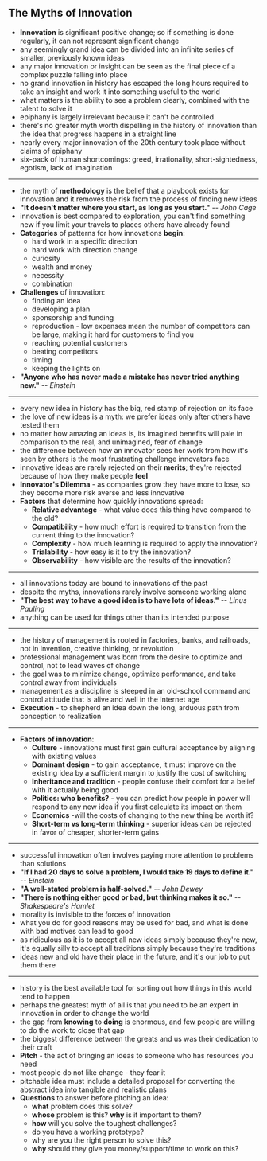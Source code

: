 ## The Myths of Innovation


- **Innovation** is significant positive change; so if something is done regularly, it can not represent significant change
- any seemingly grand idea can be divided into an infinite series of smaller, previously known ideas
- any major innovation or insight can be seen as the final piece of a complex puzzle falling into place
- no grand innovation in history has escaped the long hours required to take an insight and work it into something useful to the world
- what matters is the ability to see a problem clearly, combined with the talent to solve it
- epiphany is largely irrelevant because it can't be controlled
- there's no greater myth worth dispelling in the history of innovation than the idea that progress happens in a straight line
- nearly every major innovation of the 20th century took place without claims of epiphany
- six-pack of human shortcomings: greed, irrationality, short-sightedness, egotism, lack of imagination

*****

- the myth of **methodology** is the belief that a playbook exists for innovation and it removes the risk from the process of finding new ideas
- **"It doesn't matter where you start, as long as you start."** -- *John Cage*
- innovation is best compared to exploration, you can't find something new if you limit your travels to places others have already found
- **Categories** of patterns for how innovations **begin**:
  - hard work in a specific direction
  - hard work with direction change
  - curiosity
  - wealth and money
  - necessity
  - combination
- **Challenges** of innovation:
  - finding an idea
  - developing a plan
  - sponsorship and funding
  - reproduction - low expenses mean the number of competitors can be large, making it hard for customers to find you
  - reaching potential customers
  - beating competitors
  - timing
  - keeping the lights on
- **"Anyone who has never made a mistake has never tried anything new."** -- *Einstein*

*****

- every new idea in history has the big, red stamp of rejection on its face
- the love of new ideas is a myth: we prefer ideas only after others have tested them
- no matter how amazing an ideas is, its imagined benefits will pale in comparison to the real, and unimagined, fear of change
- the difference between how an innovator sees her work from how it's seen by others is the most frustrating challenge innovators face
- innovative ideas are rarely rejected on their **merits**; they're rejected because of how they make people **feel**
- **Innovator's Dilemma** - as companies grow they have more to lose, so they become more risk averse and less innovative
- **Factors** that determine how quickly innovations spread:
  - **Relative advantage** - what value does this thing have compared to the old?
  - **Compatibility** - how much effort is required to transition from the current thing to the innovation?
  - **Complexity** - how much learning is required to apply the innovation?
  - **Trialability** - how easy is it to try the innovation?
  - **Observability** - how visible are the results of the innovation?

*****

- all innovations today are bound to innovations of the past
- despite the myths, innovations rarely involve someone working alone
- **"The best way to have a good idea is to have lots of ideas."** -- *Linus Pauling*
- anything can be used for things other than its intended purpose

*****

- the history of management is rooted in factories, banks, and railroads, not in invention, creative thinking, or revolution
- professional management was born from the desire to optimize and control, not to lead waves of change
- the goal was to minimize change, optimize performance, and take control away from individuals
- management as a discipline is steeped in an old-school command and control attitude that is alive and well in the Internet age
- **Execution** - to shepherd an idea down the long, arduous path from conception to realization

*****

- **Factors of innovation**:
  - **Culture** - innovations must first gain cultural acceptance by aligning with existing values
  - **Dominant design** - to gain acceptance, it must improve on the existing idea by a sufficient margin to justify the cost of switching
  - **Inheritance and tradition** - people confuse their comfort for a belief with it actually being good
  - **Politics: who benefits?** - you can predict how people in power will respond to any new idea if you first calculate its impact on them
  - **Economics** -will the costs of changing to the new thing be worth it?
  - **Short-term vs long-term thinking** - superior ideas can be rejected in favor of cheaper, shorter-term gains

*****

- successful innovation often involves paying more attention to problems than solutions
- **"If I had 20 days to solve a problem, I would take 19 days to define it."** -- *Einstein*
- **"A well-stated problem is half-solved."** -- *John Dewey*
- **"There is nothing either good or bad, but thinking makes it so."**  -- *Shakespeare's Hamlet*
- morality is invisible to the forces of innovation
- what you do for good reasons may be used for bad, and what is done with bad motives can lead to good
- as ridiculous as it is to accept all new ideas simply because they're new, it's equally silly to accept all traditions simply because they're traditions
- ideas new and old have their place in the future, and it's our job to put them there

*****

- history is the best available tool for sorting out how things in this world tend to happen
- perhaps the greatest myth of all is that you need to be an expert in innovation in order to change the world
- the gap from **knowing** to **doing** is enormous, and few people are willing to do the work to close that gap
- the biggest difference between the greats and us was their dedication to their craft
- **Pitch** - the act of bringing an ideas to someone who has resources you need
- most people do not like change - they fear it
- pitchable idea must include a detailed proposal for converting the abstract idea into tangible and realistic plans
- **Questions** to answer before pitching an idea:
  - **what** problem does this solve?
  - **whose** problem is this? **why** is it important to them?
  - **how** will you solve the toughest challenges?
  - do you have a working prototype?
  - why are you the right person to solve this?
  - **why** should they give you money/support/time to work on this?